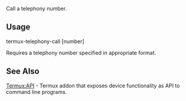 Call a telephony number.

## Usage

termux-telephony-call \[number\]

Requires a telephony number specified in appropriate format.

## See Also

[Termux:API](Termux:API) - Termux addon that exposes device
functionality as API to command line programs.